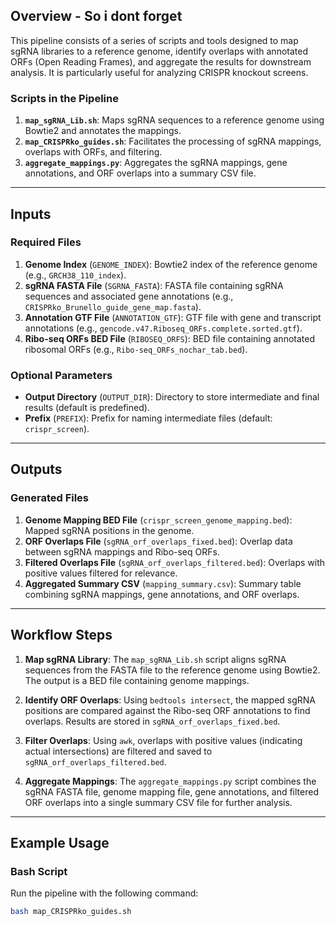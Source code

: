 
## Overview - So i dont forget
This pipeline consists of a series of scripts and tools designed to map sgRNA libraries to a reference genome, identify overlaps with annotated ORFs (Open Reading Frames), and aggregate the results for downstream analysis. It is particularly useful for analyzing CRISPR knockout screens.

### Scripts in the Pipeline
1. **`map_sgRNA_Lib.sh`**: Maps sgRNA sequences to a reference genome using Bowtie2 and annotates the mappings.
2. **`map_CRISPRko_guides.sh`**: Facilitates the processing of sgRNA mappings, overlaps with ORFs, and filtering.
3. **`aggregate_mappings.py`**: Aggregates the sgRNA mappings, gene annotations, and ORF overlaps into a summary CSV file.

---

## Inputs

### Required Files
1. **Genome Index** (`GENOME_INDEX`): Bowtie2 index of the reference genome (e.g., `GRCH38_110_index`).
2. **sgRNA FASTA File** (`SGRNA_FASTA`): FASTA file containing sgRNA sequences and associated gene annotations (e.g., `CRISPRko_Brunello_guide_gene_map.fasta`).
3. **Annotation GTF File** (`ANNOTATION_GTF`): GTF file with gene and transcript annotations (e.g., `gencode.v47.Riboseq_ORFs.complete.sorted.gtf`).
4. **Ribo-seq ORFs BED File** (`RIBOSEQ_ORFS`): BED file containing annotated ribosomal ORFs (e.g., `Ribo-seq_ORFs_nochar_tab.bed`).

### Optional Parameters
- **Output Directory** (`OUTPUT_DIR`): Directory to store intermediate and final results (default is predefined).
- **Prefix** (`PREFIX`): Prefix for naming intermediate files (default: `crispr_screen`).

---

## Outputs

### Generated Files
1. **Genome Mapping BED File** (`crispr_screen_genome_mapping.bed`): Mapped sgRNA positions in the genome.
2. **ORF Overlaps File** (`sgRNA_orf_overlaps_fixed.bed`): Overlap data between sgRNA mappings and Ribo-seq ORFs.
3. **Filtered Overlaps File** (`sgRNA_orf_overlaps_filtered.bed`): Overlaps with positive values filtered for relevance.
4. **Aggregated Summary CSV** (`mapping_summary.csv`): Summary table combining sgRNA mappings, gene annotations, and ORF overlaps.

---

## Workflow Steps

1. **Map sgRNA Library**:
   The `map_sgRNA_Lib.sh` script aligns sgRNA sequences from the FASTA file to the reference genome using Bowtie2. The output is a BED file containing genome mappings.

2. **Identify ORF Overlaps**:
   Using `bedtools intersect`, the mapped sgRNA positions are compared against the Ribo-seq ORF annotations to find overlaps. Results are stored in `sgRNA_orf_overlaps_fixed.bed`.

3. **Filter Overlaps**:
   Using `awk`, overlaps with positive values (indicating actual intersections) are filtered and saved to `sgRNA_orf_overlaps_filtered.bed`.

4. **Aggregate Mappings**:
   The `aggregate_mappings.py` script combines the sgRNA FASTA file, genome mapping file, gene annotations, and filtered ORF overlaps into a single summary CSV file for further analysis.

---

## Example Usage

### Bash Script
Run the pipeline with the following command:
```bash
bash map_CRISPRko_guides.sh
